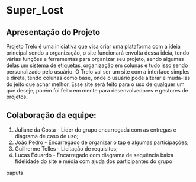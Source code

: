 # Super_Lost

## Apresentação do Projeto

Projeto Trelo é uma iniciativa que visa criar uma plataforma com a ideia principal sendo a organização, o site funcionará envolta dessa ideia, tendo várias funções e ferramentas para organizar seu projeto, sendo algumas delas um sistema de etiquetas, organização em colunas e tudo isso sendo personalizado pelo usuário. O Trelo vai ser um site com a interface simples e direta, tendo colunas como base, onde o usuário pode alterar e muda-las do jeito que achar melhor. Esse site será feito para o uso de qualquer um que deseje, porém foi feito em mente para desenvolvedores e gestores de projetos.

## Colaboração da equipe:

1. Juliane da Costa - Lider do grupo encarregada com as entregas e diagrama de caso de uso;
2. João Pedro - Encarregado de organizar o tap e algumas participações;
3. Guilherme Telles - Licitação de requisitos;
4. Lucas Eduardo - Encarregado com diagrama de sequência baixa fidelidade do site e média com ajuda dos participantes do grupo
 
paputs